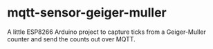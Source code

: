 # mqtt-sensor-geiger-muller
A little ESP8266 Arduino project to capture ticks from a Geiger-Muller counter and send the counts out over MQTT.
